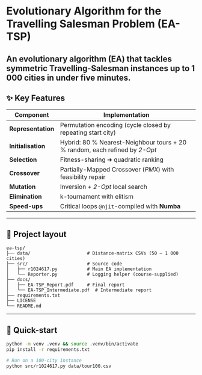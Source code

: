 # Evolutionary Algorithm for the Travelling Salesman Problem (EA-TSP)

An **evolutionary algorithm (EA)** that tackles symmetric Travelling-Salesman instances up to **1 000 cities** in under five minutes.  
---

## ✨ Key Features

| Component | Implementation |
|-----------|----------------|
| **Representation** | Permutation encoding (cycle closed by repeating start city) |
| **Initialisation** | Hybrid: 80 % Nearest-Neighbour tours + 20 % random, each refined by *2-Opt* |
| **Selection** | Fitness-sharing ➜ quadratic ranking |
| **Crossover** | Partially-Mapped Crossover (*PMX*) with feasibility repair |
| **Mutation** | Inversion + *2-Opt* local search |
| **Elimination** | k-tournament with elitism |
| **Speed-ups** | Critical loops `@njit`-compiled with **Numba** |

---

## 📁 Project layout

```text
ea-tsp/
├── data/                     # Distance-matrix CSVs (50 – 1 000 cities)
├── src/                      # Source code
│   ├── r1024617.py           # Main EA implementation
│   └── Reporter.py           # Logging helper (course-supplied)
├── docs/
│   ├── EA-TSP_Report.pdf     # Final report
│   └── EA-TSP_Intermediate.pdf  # Intermediate report
├── requirements.txt
├── LICENSE
└── README.md
```

---

## 🚀 Quick-start

```bash
python -m venv .venv && source .venv/bin/activate
pip install -r requirements.txt

# Run on a 100-city instance
python src/r1024617.py data/tour100.csv

